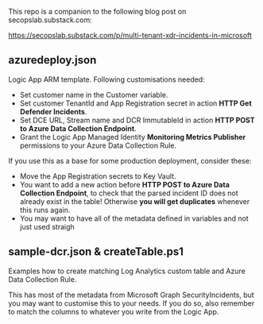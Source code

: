 This repo is a companion to the following blog post on secopslab.substack.com:

https://secopslab.substack.com/p/multi-tenant-xdr-incidents-in-microsoft

## azuredeploy.json

Logic App ARM template. Following customisations needed:

- Set customer name in the Customer variable.
- Set customer TenantId and App Registration secret in action **HTTP Get Defender Incidents**.
- Set DCE URL, Stream name and DCR ImmutableId in action **HTTP POST to Azure Data Collection Endpoint**.
- Grant the Logic App Managed Identity **Monitoring Metrics Publisher** permissions to your Azure Data Collection Rule.

If you use this as a base for some production deployment, consider these:

- Move the App Registration secrets to Key Vault.
- You want to add a new action before **HTTP POST to Azure Data Collection Endpoint**, to check that the parsed incident ID does not already exist in the table! Otherwise **you will get duplicates** whenever this runs again.
- You may want to have all of the metadata defined in variables and not just used straigh 

## sample-dcr.json & createTable.ps1

Examples how to create matching Log Analytics custom table and Azure Data Collection Rule. 

This has most of the metadata from Microsoft Graph SecurityIncidents, but you may want to customise this to your needs. If you do so, also remember to match the columns to whatever you write from the Logic App.

